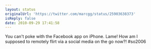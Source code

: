 ```yaml
---
layout: status
originalUrl: 'https://twitter.com/marcgg/status/25903638373'
isReply: false
date: 2010-09-29 17:41:58
---
```


You can't poke with the Facebook app on iPhone. Lame! How am I supposed to remotely flirt via a social media on the go now?! #so2006
